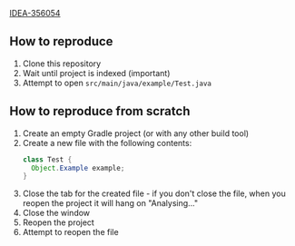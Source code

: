 [IDEA-356054](https://youtrack.jetbrains.com/issue/IDEA-356054)

## How to reproduce

1. Clone this repository
2. Wait until project is indexed (important)
3. Attempt to open `src/main/java/example/Test.java`

## How to reproduce from scratch

1. Create an empty Gradle project (or with any other build tool)
2. Create a new file with the following contents:
   ```java
   class Test {
     Object.Example example;
   }
   ```
3. Close the tab for the created file - if you don't close the file, when you reopen the project it 
   will hang on "Analysing..."
4. Close the window
5. Reopen the project
6. Attempt to reopen the file